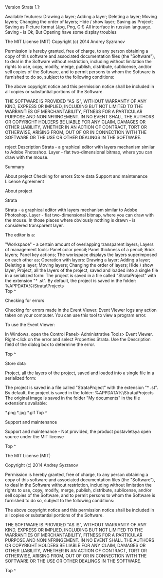 Version Strata 1.1:

Available feutures:
Drawing a layer;
Adding a layer;
Deleting a layer;
Moving layers;
Changing the order of layers;
Hide / show layer;
Saving as Project;
Saving as Picture format (Jpg, Png, Gif)
All interface in russian language.
Saving - is Ok, But Opening have some display troubles



The MIT License (MIT)
Copyright (c) 2014 Andrey Syzranov

Permission is hereby granted, free of charge, to any person obtaining 
a copy of this software and associated documentation files (the "Software"), 
to deal in the Software without restriction, including without limitation the 
rights to use, copy, modify, merge, publish, distribute, sublicense, and/or 
sell copies of the Software, and to permit persons to whom the Software is 
furnished to do so, subject to the following conditions:

The above copyright notice and this permission notice shall be included in all 
copies or substantial portions of the Software.

THE SOFTWARE IS PROVIDED "AS IS", WITHOUT WARRANTY OF ANY KIND, EXPRESS OR IMPLIED, 
INCLUDING BUT NOT LIMITED TO THE WARRANTIES OF MERCHANTABILITY, FITNESS FOR A 
PARTICULAR PURPOSE AND NONINFRINGEMENT. IN NO EVENT SHALL THE AUTHORS OR COPYRIGHT 
HOLDERS BE LIABLE FOR ANY CLAIM, DAMAGES OR OTHER LIABILITY, WHETHER IN AN ACTION 
OF CONTRACT, TORT OR OTHERWISE, ARISING FROM, OUT OF OR IN CONNECTION WITH THE 
SOFTWARE OR THE USE OR OTHER DEALINGS IN THE SOFTWARE.


roject Description
Strata - a graphical editor with layers mechanism similar to Adobe Photoshop. Layer - flat two-dimensional bitmap, where you can draw with the mouse.


Summary

About project
Checking for errors
Store data
Support and maintenance
License Agreement

About project


Strata

Strata - a graphical editor with layers mechanism similar to Adobe Photoshop.              Layer - flat two-dimensional bitmap, where you can draw with the mouse.              In those places where obviously nothing is drawn - is considered transparent layer.

The editor is a:

"Workspace" - a certain amount of overlapping transparent layers;
Layers of management tools:
Panel color pencil;
Panel thickness of a pencil;
Brick layers;
Panel key actions;
The workspace displays the layers superimposed on each other as;
Operation with layers:
Drawing a layer;
Adding a layer;
Deleting a layer;
Moving layers;
Changing the order of layers;
Hide / show layer;
Project, all the layers of the project, saved and loaded into a single file in a serialized form:
The project is saved in a file called "StrataProject" with the extension "* .st".
By default, the project is saved in the folder: %APPDATA%\Strata\Projects\
Top ^

Checking for errors


Checking for errors made ​​in the Event Viewer. Event Viewer logs any action taken on your computer. You can use this tool to view a program error.

To use the Event Viewer:

In Windows, open the Control Panel> Administrative Tools> Event Viewer.
Right-click on the error and select Properties Strata.
Use the Description field of the dialog box to determine the error.
 

Top ^

Store data

Project, all the layers of the project, saved and loaded into a single file in a serialized form:

The project is saved in a file called "StrataProject" with the extension "* .st".
By default, the project is saved in the folder: %APPDATA%\Strata\Projects\
The original image is saved in the folder "My documents" in the file extensions available:

*.png
*.jpg
*.gif
Top ^

Support and maintenance

Support and maintenance - Not provided, the product postavletsya open source under the MIT license

Top ^

The MIT License (MIT)

Copyright (c) 2014 Andrey Syzranov

Permission is hereby granted, free of charge, to any person obtaining a copy of this software and associated documentation files (the "Software"), to deal in the Software without restriction, including without limitation the rights to use, copy, modify, merge, publish, distribute, sublicense, and/or sell copies of the Software, and to permit persons to whom the Software is furnished to do so, subject to the following conditions:

The above copyright notice and this permission notice shall be included in all copies or substantial portions of the Software.

THE SOFTWARE IS PROVIDED "AS IS", WITHOUT WARRANTY OF ANY KIND, EXPRESS OR IMPLIED, INCLUDING BUT NOT LIMITED TO THE WARRANTIES OF MERCHANTABILITY, FITNESS FOR A PARTICULAR PURPOSE AND NONINFRINGEMENT. IN NO EVENT SHALL THE AUTHORS OR COPYRIGHT HOLDERS BE LIABLE FOR ANY CLAIM, DAMAGES OR OTHER LIABILITY, WHETHER IN AN ACTION OF CONTRACT, TORT OR OTHERWISE, ARISING FROM, OUT OF OR IN CONNECTION WITH THE SOFTWARE OR THE USE OR OTHER DEALINGS IN THE SOFTWARE.

Top ^
 